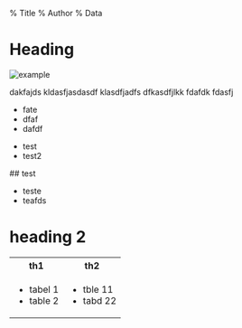 % Title
% Author
% Data

# Heading

![example](t1.jpg)

dakfajds kldasfjasdasdf klasdfjadfs
dfkasdfjlkk
fdafdk  fdasfj
 * fate
 * dfaf
 * dafdf

<div class="notes">

 * test
 * test2

</div>

<div class="handout">
## test

 * teste
 * teafds

</div>

# heading 2

<table><tr><th>th1</th><th>th2</th></tr>
<tr><td>

 * tabel 1
 * table 2

</td><td>

  * tble 11
  * tabd 22

</td></tr></table>


